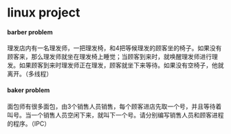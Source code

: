 # linux project
#### barber problem
理发店内有一名理发师，一把理发椅，和4把等候理发的顾客坐的椅子。如果没有顾客来，那么理发师就坐在理发椅上睡觉；当顾客到来时，就唤醒理发师进行理发。如果顾客到来时理发师正在理发，顾客就坐下来等待。如果没有空椅子，他就离开。（多线程）

#### baker problem
面包师有很多面包，由3个销售人员销售，每个顾客进店先取一个号，并且等待着叫号。当一个销售人员空闲下来，就叫下一个号。请分别编写销售人员和顾客进程的程序。（IPC）

